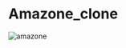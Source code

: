 # Amazone_clone
 
![amazone](https://user-images.githubusercontent.com/54524364/114268339-32635880-9a1e-11eb-9ab3-e68b1fcf999b.PNG)
